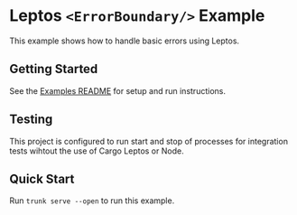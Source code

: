 # Leptos `<ErrorBoundary/>` Example

This example shows how to handle basic errors using Leptos.

## Getting Started

See the [Examples README](../README.md) for setup and run instructions.

## Testing

This project is configured to run start and stop of processes for integration tests wihtout the use of Cargo Leptos or Node.

## Quick Start

Run `trunk serve --open` to run this example.

